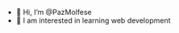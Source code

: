 - 👋 Hi, I’m @PazMolfese
- 👀 I am interested in learning web development


<!---
PazMolfese/PazMolfese is a ✨ special ✨ repository because its `README.md` (this file) appears on your GitHub profile.
You can click the Preview link to take a look at your changes.
--->

